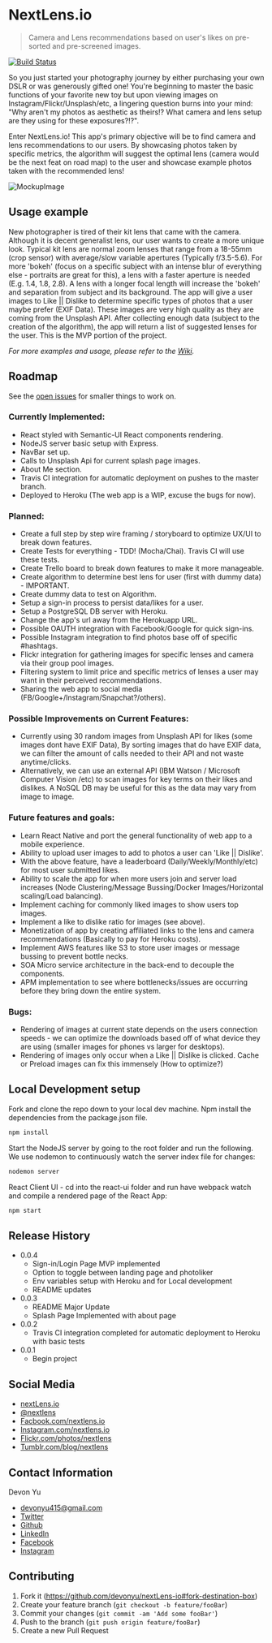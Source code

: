 # NextLens.io
> Camera and Lens recommendations based on user's likes on pre-sorted and pre-screened images.  
>
[![Build Status][travis-image]][travis-url]

So you just started your photography journey by either purchasing your own DSLR or was generously gifted one!  You're beginning to master the basic functions of your favorite new toy but upon viewing images on Instagram/Flickr/Unsplash/etc, a lingering question burns into your mind:  "Why aren't my photos as aesthetic as theirs!? What camera and lens setup are they using for these exposures?!?".

Enter NextLens.io!  This app's primary objective will be to find camera and lens recommendations to our users.  By showcasing photos taken by specific metrics, the algorithm will suggest the optimal lens (camera would be the next feat on road map) to the user and showcase example photos taken with the recommended lens!

![MockupImage](https://devonyu.github.io/images/nextLensmockup.jpg)

## Usage example

New photographer is tired of their kit lens that came with the camera.  Although it is decent generalist lens, our user wants to create a more unique look.  Typical kit lens are normal zoom lenses that range from a 18-55mm (crop sensor) with average/slow variable apertures (Typically f/3.5-5.6).  For more 'bokeh' (focus on a specific subject with an intense blur of everything else - portraits are great for this), a lens with a faster aperture is needed (E.g. 1.4, 1.8, 2.8).  A lens with a longer focal length will increase the 'bokeh' and separation from subject and its background.  The app will give a user images to Like || Dislike to determine specific types of photos that a user maybe prefer (EXIF Data).  These images are very high quality as they are coming from the Unsplash API.  After collecting enough data (subject to the creation of the algorithm), the app will return a list of suggested lenses for the user.  This is the MVP portion of the project.

_For more examples and usage, please refer to the [Wiki][wiki]._

## Roadmap
See the [open issues](#bugs) for smaller things to work on.

### Currently Implemented:
- React styled with Semantic-UI React components rendering.
- NodeJS server basic setup with Express.
- NavBar set up.
- Calls to Unsplash Api for current splash page images.
- About Me section.
- Travis CI integration for automatic deployment on pushes to the master branch.
- Deployed to Heroku (The web app is a WIP, excuse the bugs for now).

### Planned:
- Create a full step by step wire framing / storyboard to optimize UX/UI to break down features.
- Create Tests for everything - TDD! (Mocha/Chai).  Travis CI will use these tests.
- Create Trello board to break down features to make it more manageable.
- Create algorithm to determine best lens for user (first with dummy data) - IMPORTANT.
- Create dummy data to test on Algorithm.
- Setup a sign-in process to persist data/likes for a user.
- Setup a PostgreSQL DB server with Heroku.
- Change the app's url away from the Herokuapp URL.
- Possible OAUTH integration with Facebook/Google for quick sign-ins.
- Possible Instagram integration to find photos base off of specific #hashtags.
- Flickr integration for gathering images for specific lenses and camera via their group pool images.
- Filtering system to limit price and specific metrics of lenses a user may want in their perceived recommendations.
- Sharing the web app to social media (FB/Google+/Instagram/Snapchat?/others).

### Possible Improvements on Current Features:
- Currently using 30 random images from Unsplash API for likes (some images dont have EXIF Data), By sorting images that do have EXIF data, we can filter the amount of calls needed to their API and not waste anytime/clicks.
- Alternatively, we can use an external API (IBM Watson / Microsoft Computer Vision /etc) to scan images for key terms on their likes and dislikes.  A NoSQL DB may be useful for this as the data may vary from image to image.

### Future features and goals:
- Learn React Native and port the general functionality of web app to a mobile experience.
- Ability to upload user images to add to photos a user can 'Like || Dislike'.
- With the above feature, have a leaderboard (Daily/Weekly/Monthly/etc) for most user submitted likes.
- Ability to scale the app for when more users join and server load increases (Node Clustering/Message Bussing/Docker Images/Horizontal scaling/Load balancing).
- Implement caching for commonly liked images to show users top images.
- Implement a like to dislike ratio for images (see above).
- Monetization of app by creating affiliated links to the lens and camera recommendations (Basically to pay for Heroku costs).
- Implement AWS features like S3 to store user images or message bussing to prevent bottle necks.
- SOA Micro service architecture in the back-end to decouple the components.
- APM implementation to see where bottlenecks/issues are occurring before they bring down the entire system.

### Bugs:
- Rendering of images at current state depends on the users connection speeds - we can optimize the downloads based off of what device they are using (smaller images for phones vs larger for desktops).
- Rendering of images only occur when a Like || Dislike is clicked. Cache or Preload images can fix this immensely (How to optimize?)

## Local Development setup

Fork and clone the repo down to your local dev machine.  Npm install the dependencies from the package.json file.

```sh
npm install
```

Start the NodeJS server by going to the root folder and run the following.
We use nodemon to continuously watch the server index file for changes:

```sh
nodemon server
```

React Client UI - cd into the react-ui folder and run have webpack watch and compile a rendered page of the React App:

```sh
npm start
```


## Release History

<!-- * 0.2.1
    * CHANGE: Update docs (module code remains unchanged)
* 0.2.0
    * CHANGE: Remove `setDefaultXYZ()`
    * ADD: Add `init()`
* 0.1.1
    * FIX: Crash when calling `baz()` (Thanks @GenerousContributorName!)
* 0.1.0
    * The first proper release
    * CHANGE: Rename `foo()` to `bar()` -->
* 0.0.4
    * Sign-in/Login Page MVP implemented
    * Option to toggle between landing page and photoliker
    * Env variables setup with Heroku and for Local development
    * README updates
* 0.0.3
    * README Major Update
    * Splash Page Implemented with about page
* 0.0.2
    * Travis CI integration completed for automatic deployment to Heroku with basic tests
* 0.0.1
    * Begin project

## Social Media

- [nextLens.io](https://www.nextLens.io)
- [@nextlens](https://twitter.com/nextlens) 
- [Facbook.com/nextlens.io](https://www.facebook.com/nextlens.io)
- [Instagram.com/nextlens.io](https://www.instagram.com/nextlens.io/)
- [Flickr.com/photos/nextlens](https://www.flickr.com/photos/nextlens)
- [Tumblr.com/blog/nextlens](https://www.tumblr.com/blog/nextlens)

## Contact Information

 Devon Yu 
 
- [devonyu415@gmail.com](mailto:devonyu415@gmail.com?subject=Hello)
- [Twitter](https://twitter.com/devonyu_) 
- [Github](https://github.com/devonyu/)
- [LinkedIn](https://linkedin.com/in/devonyu)
- [Facebook](https://facebook.com/devonyu)
- [Instagram](https://instagram.com/devonyu)

## Contributing

1. Fork it (<https://github.com/devonyu/nextLens-io#fork-destination-box>)
2. Create your feature branch (`git checkout -b feature/fooBar`)
3. Commit your changes (`git commit -am 'Add some fooBar'`)
4. Push to the branch (`git push origin feature/fooBar`)
5. Create a new Pull Request

[travis-image]: https://img.shields.io/travis/dbader/node-datadog-metrics/master.svg?style=flat-square
[travis-url]: https://travis-ci.org/devonyu/nextLens-io
[wiki]: https://github.com/devonyu/nextLens-io/wiki